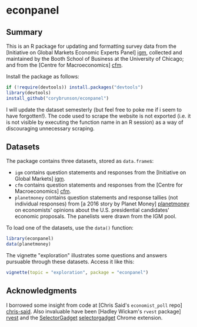 # econpanel

## Summary

This is an R package for updating and formatting survey data from the [Initiative on Global Markets Economic Experts Panel] [igm], collected and maintained by the Booth School of Business at the University of Chicago; and from the [Centre for Macroeconomics] [cfm].

Install the package as follows:

```r
if (!require(devtools)) install.packages("devtools")
library(devtools)
install_github("corybrunson/econpanel")
```

I will update the dataset semesterly (but feel free to poke me if i seem to have forgotten!). The code used to scrape the website is not exported (i.e. it is not visible by executing the function name in an R session) as a way of discouraging unnecessary scraping.

[igm]: http://www.igmchicago.org/igm-economic-experts-panel
[cfm]: http://cfmsurvey.org/

## Datasets

The package contains three datasets, stored as `data.frame`s:

* `igm` contains question statements and responses from the [Initiative on Global Markets] [igm].
* `cfm` contains question statements and responses from the [Centre for Macroeconomics] [cfm].
* `planetmoney` contains question statements and response tallies (not individual responses) from [a 2016 story by Planet Money] [planetmoney] on economists' opinions about the U.S. presidential candidates' economic proposals. The panelists were drawn from the IGM pool.

[planetmoney]: http://www.npr.org/sections/money/2016/02/26/468298576/economists-on-candidates-proposals-mostly-bad

To load one of the datasets, use the `data()` function:

```r
library(econpanel)
data(planetmoney)
```

The vignette "exploration" illustrates some questions and answers pursuable through these datasets. Access it like this:

```r
vignette(topic = "exploration", package = "econpanel")
```

## Acknowledgments

I borrowed some insight from code at [Chris Said's `economist_poll` repo] [chris-said]. Also invaluable have been [Hadley Wickam's `rvest` package] [rvest] and the [SelectorGadget] [selectorgadget] Chrome extension.

[chris-said]: https://github.com/csaid/economist_poll
[rvest]: http://blog.rstudio.org/2014/11/24/rvest-easy-web-scraping-with-r/
[selectorgadget]: http://selectorgadget.com/

